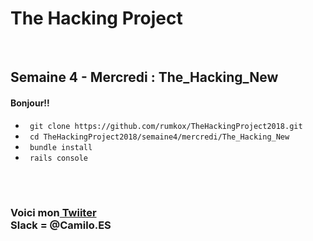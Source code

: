 <h1>The Hacking Project</h1>
<br/>
<h2>Semaine 4 - Mercredi : The_Hacking_New</h2>
<h4>Bonjour!!</h4>
<ul>
	<li><code> git clone https://github.com/rumkox/TheHackingProject2018.git</code></li>
	<li><code> cd TheHackingProject2018/semaine4/mercredi/The_Hacking_New</code></li>
	<li><code> bundle install</code></li>
	<li><code> rails console</code></li>
</ul>
<br/>
<br/>
<h3>Voici mon<a href="https://twitter.com/Camilo42Es?lang=fr"> Twiiter</a><br/>
Slack = @Camilo.ES <br/></h3>
